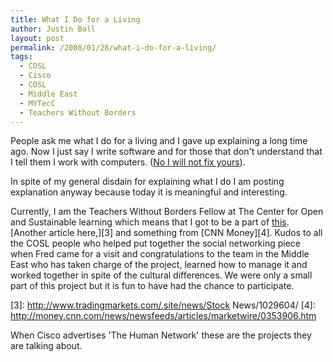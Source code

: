 ```yaml
---
title: What I Do for a Living
author: Justin Ball
layout: post
permalink: /2008/01/28/what-i-do-for-a-living/
tags:
  - COSL
  - Cisco
  - COSL
  - Middle East
  - MYTecC
  - Teachers Without Borders
---
```


People ask me what I do for a living and I gave up explaining a long time ago. Now I just say I write software and for those that don't understand that I tell them I work with computers. ([No I will not fix yours][1]).

 [1]: /2007/10/08/no-i-wont-fix-your-computer/

In spite of my general disdain for explaining what I do I am posting explanation anyway because today it is meaningful and interesting.

Currently, I am the Teachers Without Borders Fellow at The Center for Open and Sustainable learning which means that I got to be a part of [this][2]. [Another article here,][3] and something from [CNN Money][4]. Kudos to all the COSL people who helped put together the social networking piece when Fred came for a visit and congratulations to the team in the Middle East who has taken charge of the project, learned how to manage it and worked together in spite of the cultural differences. We were only a small part of this project but it is fun to have had the chance to participate.

 [2]: http://www.jpost.com/servlet/Satellite?cid=1201471498912&pagename=JPost/JPArticle/ShowFull
 [3]: http://www.tradingmarkets.com/.site/news/Stock News/1029604/
 [4]: http://money.cnn.com/news/newsfeeds/articles/marketwire/0353906.htm

When Cisco advertises 'The Human Network' these are the projects they are talking about.